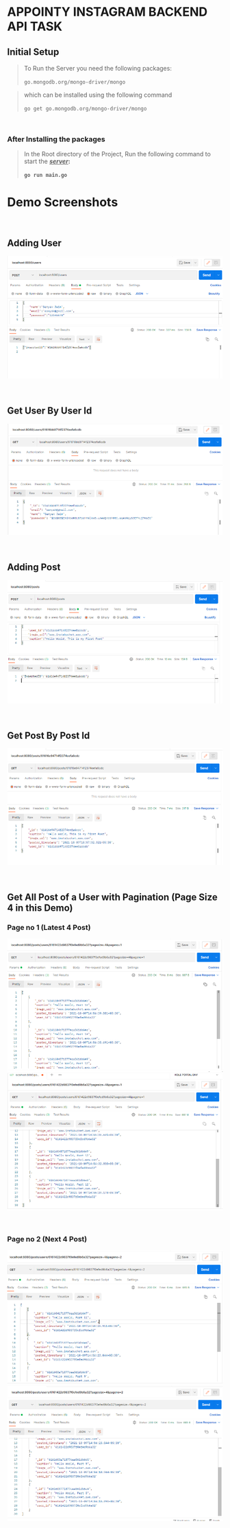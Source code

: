 # APPOINTY INSTAGRAM BACKEND API TASK

## Initial Setup

> To Run the Server you need the following packages:
>
> `go.mongodb.org/mongo-driver/mongo`

> which can be installed using the following command
>
> `go get go.mongodb.org/mongo-driver/mongo`

<br/>

### After Installing the packages

>
> In the Root directory of the Project, Run the following command to start the <u><b><i>server</i><b></u>:
>
> `go run main.go`

# Demo Screenshots

<br/>

## Adding User

![Add User](./demoImages/addUser.png?raw=true "Add User")

<br/>

## Get User By User Id

![Get User](./demoImages/getUser.png?raw=true "Get User")

<br/>

## Adding Post

![Add Post](./demoImages/addPost.png?raw=true "Add Post")

<br/>

## Get Post By Post Id

![Get Post](./demoImages/getPost.png?raw=true "Get Post")

<br/>

## Get All Post of a User with Pagination (Page Size 4 in this Demo)

### Page no 1 (Latest 4 Post)

![Get All Post](./demoImages/getAllPost1.png?raw=true "Get All Post")
![Get All Post](./demoImages/getAllPost2.png?raw=true "Get All Post")

<br/>

### Page no 2 (Next 4 Post)

![Get All Post](./demoImages/getAllPost3.png?raw=true "Get All Post")
![Get All Post](./demoImages/getAllPost4.png?raw=true "Get All Post")

<br/>








